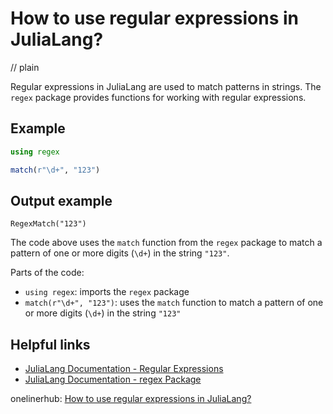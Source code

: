 # How to use regular expressions in JuliaLang?
// plain

Regular expressions in JuliaLang are used to match patterns in strings. The `regex` package provides functions for working with regular expressions.

## Example

```julia
using regex

match(r"\d+", "123")
```
## Output example

```
RegexMatch("123")
```

The code above uses the `match` function from the `regex` package to match a pattern of one or more digits (`\d+`) in the string `"123"`.

Parts of the code:
- `using regex`: imports the `regex` package
- `match(r"\d+", "123")`: uses the `match` function to match a pattern of one or more digits (`\d+`) in the string `"123"`

## Helpful links
- [JuliaLang Documentation - Regular Expressions](https://docs.julialang.org/en/v1/manual/strings/#Regular-Expressions-1)
- [JuliaLang Documentation - regex Package](https://docs.julialang.org/en/v1/stdlib/regex/)

onelinerhub: [How to use regular expressions in JuliaLang?](https://onelinerhub.com/julialang/how-to-use-regular-expressions-in-julialang)